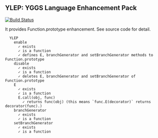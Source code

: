 YLEP: YGGS Language Enhancement Pack
------------------------------------

[![Build Status](https://travis-ci.org/kt3k/ylep.png?branch=master)](https://travis-ci.org/kt3k/ylep)

It provides Function.prototype enhancement. See source code for detail.


```
  YLEP
    enable
      ✓ exists 
      ✓ is a function 
      ✓ defines E, branchGenerator and setBranchGenerator methods to Function.prototype 
    disable
      ✓ exists 
      ✓ is a function 
      ✓ deletes E, branchGenerator and setBranchGenerator of Function.prototype 
    E
      ✓ exists 
      ✓ is a function 
      E.call(obj, func)
        ✓ returns func(obj) (this means `func.E(decorator)` returns decorator(func).) 
    branchGenerator
      ✓ exists 
      ✓ is a function 
    setBranchGenerator
      ✓ exists 
      ✓ is a function
```
